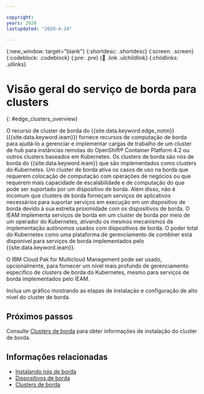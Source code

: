 ```yaml
---

copyright:
years: 2020
lastupdated: "2020-4-24"

---
```


{:new_window: target="blank"}
{:shortdesc: .shortdesc}
{:screen: .screen}
{:codeblock: .codeblock}
{:pre: .pre}
{:child: .link .ulchildlink}
{:childlinks: .ullinks}

# Visão geral do serviço de borda para clusters
{: #edge_clusters_overview}

O recurso de cluster de borda do {{site.data.keyword.edge_notm}} ({{site.data.keyword.ieam}}) fornece recursos de computação de borda para ajudá-lo a gerenciar e implementar cargas de trabalho de um cluster de hub para instâncias remotas do OpenShift® Container Platform 4.2 ou outros clusters baseados em Kubernetes. Os clusters de borda são nós de borda do {{site.data.keyword.ieam}} que são implementados como clusters do Kubernetes. Um cluster de borda ativa os casos de uso na borda que requerem colocação de computação com operações de negócios ou que requerem mais capacidade de escalabilidade e de computação do que pode ser suportado por um dispositivo de borda. Além disso, não é incomum que clusters de borda forneçam serviços de aplicativos necessários para suportar serviços em execução em um dispositivo de borda devido à sua estreita proximidade com os dispositivos de borda. O IEAM implementa serviços de borda em um cluster de borda por meio de um operador do Kubernetes, ativando os mesmos mecanismos de implementação autônomos usados com dispositivos de borda. O poder total do Kubernetes como uma plataforma de gerenciamento de contêiner está disponível para serviços de borda implementados pelo {{site.data.keyword.ieam}}.

O IBM Cloud Pak for Multicloud Management pode ser usado, opcionalmente, para fornecer um nível mais profundo de gerenciamento específico de clusters de borda do Kubernetes, mesmo para serviços de borda implementados pelo IEAM.

Inclua um gráfico mostrando as etapas de instalação e configuração de alto nível do cluster de borda. 

## Próximos passos

Consulte [Clusters de borda](../developing/edge_clusters.md) para obter informações de instalação do cluster de borda.

## Informações relacionadas

* [Instalando nós de borda](installing_edge_nodes.md)
* [Dispositivos de borda](../developing/edge_devices.md)
* [Clusters de borda](../developing/edge_clusters.md)
